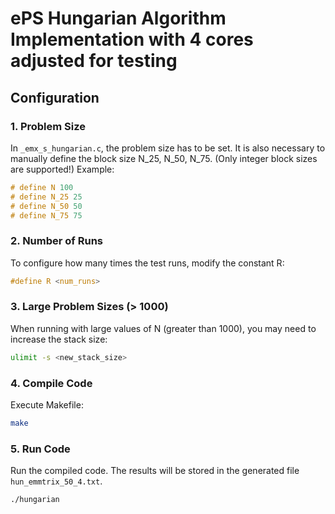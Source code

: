 # ePS Hungarian Algorithm Implementation with 4 cores adjusted for testing

## Configuration

### 1. Problem Size
In `_emx_s_hungarian.c`, the problem size has to be set. It is also necessary to manually define the block size N_25, N_50, N_75. (Only integer block sizes are supported!)
Example:

```c
# define N 100 
# define N_25 25
# define N_50 50
# define N_75 75
```

### 2. Number of Runs
To configure how many times the test runs, modify the constant R:
```c
#define R <num_runs>
```

### 3. Large Problem Sizes (> 1000)
When running with large values of N (greater than 1000), you may need to increase the stack size:
```bash
ulimit -s <new_stack_size>
```
### 4. Compile Code
Execute Makefile:
```bash
make
```

### 5. Run Code
Run the compiled code. The results will be stored in the generated file `hun_emmtrix_50_4.txt`.
```bash
./hungarian
```
